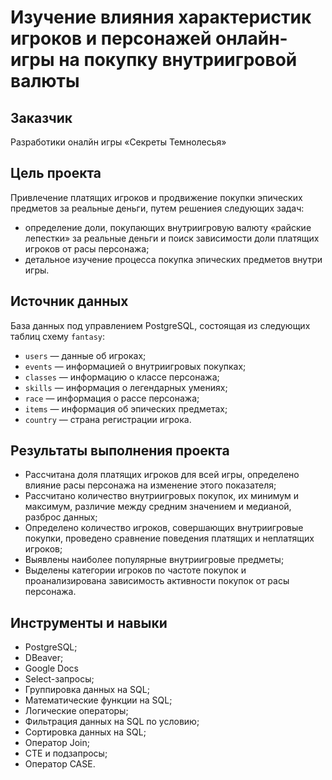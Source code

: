 # Изучение влияния характеристик игроков и персонажей онлайн-игры на покупку внутриигровой валюты

## Заказчик 
Разработики оналйн игры «Секреты Темнолесья»

## Цель проекта
Привлечение платящих игроков и продвижение покупки эпических предметов за реальные деньги, путем решениея следующих задач:
- определение доли, покупающих внутриигровую валюту «райские лепестки» за реальные деньги и поиск зависимости доли платящих игроков от расы персонажа;
- детальное изучение процесса покупка эпических предметов внутри игры.

## Источник данных
База данных под управлением PostgreSQL, состоящая из следующих таблиц схему `fantasy`: 
- `users` — данные об игроках;
- `events` — информацией о внутриигровых покупках;
- `classes` — информацию о классе персонажа;
- `skills` — информация о легендарных умениях;
- `race` — информация о рассе персонажа;
- `items` — информация об эпических предметах;
- `country` — страна регистрации игрока.

## Результаты выполнения проекта
- Рассчитана доля платящих игроков для всей игры, определено влияние расы персонажа на изменение этого показателя;
- Рассчитано количество внутриигровых покупок, их минимум и максимум, различие между средним значением и медианой, разброс данных;
- Определено количество игроков, совершающих внутриигровые покупки, проведено сравнение поведения платящих и неплатящих игроков;
- Выявлены наиболее популярные внутриигровые предметы;
- Выделены категории игроков по частоте покупок и проанализирована зависимость активности покупок от расы персонажа.

## Инструменты и навыки
- PostgreSQL;
- DBeaver;
- Google Docs
- Select-запросы;
- Группировка данных на SQL;
- Математические функции на SQL;
- Логические операторы;
- Фильтрация данных на SQL по условию;
- Сортировка данных на SQL;
- Оператор Join;
- CTE и подзапросы;
- Оператор CASE.
